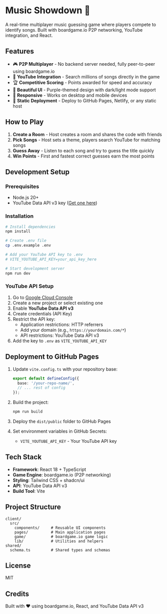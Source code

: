 # Music Showdown 🎵

A real-time multiplayer music guessing game where players compete to identify songs. Built with boardgame.io P2P networking, YouTube integration, and React.

## Features

- 🎮 **P2P Multiplayer** - No backend server needed, fully peer-to-peer using boardgame.io
- 🎵 **YouTube Integration** - Search millions of songs directly in the game
- 🏆 **Competitive Scoring** - Points awarded for speed and accuracy
- 🎨 **Beautiful UI** - Purple-themed design with dark/light mode support
- 📱 **Responsive** - Works on desktop and mobile devices
- 🚀 **Static Deployment** - Deploy to GitHub Pages, Netlify, or any static host

## How to Play

1. **Create a Room** - Host creates a room and shares the code with friends
2. **Pick Songs** - Host sets a theme, players search YouTube for matching songs
3. **Guess Away** - Listen to each song and try to guess the title quickly
4. **Win Points** - First and fastest correct guesses earn the most points

## Development Setup

### Prerequisites

- Node.js 20+
- YouTube Data API v3 key ([Get one here](https://console.cloud.google.com/apis/credentials))

### Installation

```bash
# Install dependencies
npm install

# Create .env file
cp .env.example .env

# Add your YouTube API key to .env
# VITE_YOUTUBE_API_KEY=your_api_key_here

# Start development server
npm run dev
```

### YouTube API Setup

1. Go to [Google Cloud Console](https://console.cloud.google.com/)
2. Create a new project or select existing one
3. Enable **YouTube Data API v3**
4. Create credentials (API Key)
5. Restrict the API key:
   - Application restrictions: HTTP referrers
   - Add your domain (e.g., `https://yourdomain.com/*`)
   - API restrictions: YouTube Data API v3
6. Add the key to `.env` as `VITE_YOUTUBE_API_KEY`

## Deployment to GitHub Pages

1. Update `vite.config.ts` with your repository base:
   ```ts
   export default defineConfig({
     base: '/your-repo-name/',
     // ... rest of config
   });
   ```

2. Build the project:
   ```bash
   npm run build
   ```

3. Deploy the `dist/public` folder to GitHub Pages

4. Set environment variables in GitHub Secrets:
   - `VITE_YOUTUBE_API_KEY` - Your YouTube API key

## Tech Stack

- **Framework**: React 18 + TypeScript
- **Game Engine**: boardgame.io (P2P networking)
- **Styling**: Tailwind CSS + shadcn/ui
- **API**: YouTube Data API v3
- **Build Tool**: Vite

## Project Structure

```
client/
  src/
    components/     # Reusable UI components
    pages/          # Main application pages
    game/           # boardgame.io game logic
    lib/            # Utilities and helpers
shared/
  schema.ts         # Shared types and schemas
```

## License

MIT

## Credits

Built with ❤️ using boardgame.io, React, and YouTube Data API v3
